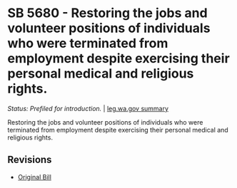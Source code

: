 # SB 5680 - Restoring the jobs and volunteer positions of individuals who were terminated from employment despite exercising their personal medical and religious rights.
*Status: Prefiled for introduction.* | [leg.wa.gov summary](https://app.leg.wa.gov/billsummary?BillNumber=5680&Year=2021)

Restoring the jobs and volunteer positions of individuals who were terminated from employment despite exercising their personal medical and religious rights.

## Revisions
* [Original Bill](1/)
